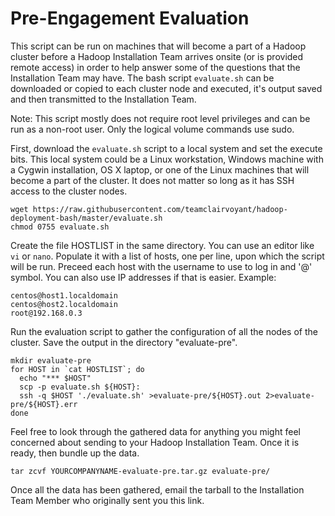 # Pre-Engagement Evaluation

This script can be run on machines that will become a part of a Hadoop cluster before a Hadoop Installation Team arrives onsite (or is provided remote access) in order to help answer some of the questions that the Installation Team may have.  The bash script `evaluate.sh` can be downloaded or copied to each cluster node and executed, it's output saved and then transmitted to the Installation Team.

Note: This script mostly does not require root level privileges and can be run as a non-root user.  Only the logical volume commands use sudo.

First, download the `evaluate.sh` script to a local system and set the execute bits.  This local system could be a Linux workstation, Windows machine with a Cygwin installation, OS X laptop, or one of the Linux machines that will become a part of the cluster.  It does not matter so long as it has SSH access to the cluster nodes.
```
wget https://raw.githubusercontent.com/teamclairvoyant/hadoop-deployment-bash/master/evaluate.sh
chmod 0755 evaluate.sh
```

Create the file HOSTLIST in the same directory.  You can use an editor like `vi` or `nano`.  Populate it with a list of hosts, one per line, upon which the script will be run.  Preceed each host with the username to use to log in and '@' symbol.  You can also use IP addresses if that is easier.  Example:
```
centos@host1.localdomain
centos@host2.localdomain
root@192.168.0.3
```

Run the evaluation script to gather the configuration of all the nodes of the cluster.  Save the output in the directory "evaluate-pre".
```
mkdir evaluate-pre
for HOST in `cat HOSTLIST`; do
  echo "*** $HOST"
  scp -p evaluate.sh ${HOST}:
  ssh -q $HOST './evaluate.sh' >evaluate-pre/${HOST}.out 2>evaluate-pre/${HOST}.err
done
```

Feel free to look through the gathered data for anything you might feel concerned about sending to your Hadoop Installation Team.  Once it is ready, then bundle up the data.
```
tar zcvf YOURCOMPANYNAME-evaluate-pre.tar.gz evaluate-pre/
```

Once all the data has been gathered, email the tarball to the Installation Team Member who originally sent you this link.
